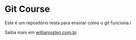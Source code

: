 # Git Course

Este é um repositório testa para ensinar como o git funciona.i

Saiba mais em [willianjusten.com.br](http://willianjusten.com.br)